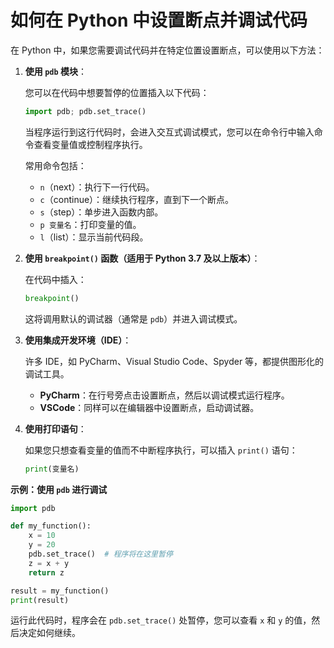 # 如何在 Python 中设置断点并调试代码

在 Python 中，如果您需要调试代码并在特定位置设置断点，可以使用以下方法：

1. **使用 `pdb` 模块**：

   您可以在代码中想要暂停的位置插入以下代码：

   ```python
   import pdb; pdb.set_trace()
   ```

   当程序运行到这行代码时，会进入交互式调试模式，您可以在命令行中输入命令查看变量值或控制程序执行。

   常用命令包括：

   - `n`（next）：执行下一行代码。
   - `c`（continue）：继续执行程序，直到下一个断点。
   - `s`（step）：单步进入函数内部。
   - `p 变量名`：打印变量的值。
   - `l`（list）：显示当前代码段。

2. **使用 `breakpoint()` 函数（适用于 Python 3.7 及以上版本）**：

   在代码中插入：

   ```python
   breakpoint()
   ```

   这将调用默认的调试器（通常是 `pdb`）并进入调试模式。

3. **使用集成开发环境（IDE）**：

   许多 IDE，如 PyCharm、Visual Studio Code、Spyder 等，都提供图形化的调试工具。

   - **PyCharm**：在行号旁点击设置断点，然后以调试模式运行程序。
   - **VSCode**：同样可以在编辑器中设置断点，启动调试器。

4. **使用打印语句**：

   如果您只想查看变量的值而不中断程序执行，可以插入 `print()` 语句：

   ```python
   print(变量名)
   ```

**示例：使用 `pdb` 进行调试**

```python
import pdb

def my_function():
    x = 10
    y = 20
    pdb.set_trace()  # 程序将在这里暂停
    z = x + y
    return z

result = my_function()
print(result)
```

运行此代码时，程序会在 `pdb.set_trace()` 处暂停，您可以查看 `x` 和 `y` 的值，然后决定如何继续。
